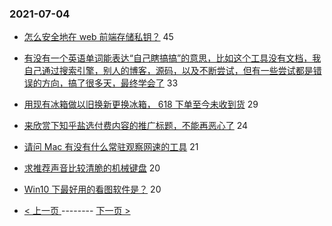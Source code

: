 ### 2021-07-04 
- [怎么安全地在 web 前端存储私钥？](https://www.v2ex.com/t/787379) 45
- [有没有一个英语单词能表达“自己瞎搞搞”的意思，比如这个工具没有文档，我自己通过搜索引擎，别人的博客，源码，以及不断尝试，但有一些尝试都是错误的方向，搞了很多天，最终学会了](https://www.v2ex.com/t/787357) 33
- [用现有冰箱做以旧换新更换冰箱， 618 下单至今未收到货](https://www.v2ex.com/t/787399) 29
- [来欣赏下知乎盐选付费内容的推广标题，不能再恶心了](https://www.v2ex.com/t/787416) 24
- [请问 Mac 有没有什么常驻观察网速的工具](https://www.v2ex.com/t/787391) 21
- [求推荐声音比较清脆的机械键盘](https://www.v2ex.com/t/787400) 20
- [Win10 下最好用的看图软件是？](https://www.v2ex.com/t/787453) 20 

- [ < 上一页 ](https://github.com/able8/v2ex-hot-record/blob/master/2021-07-03.md) -------- [ 下一页 > ](https://github.com/able8/v2ex-hot-record/blob/master/2021-07-05.md)